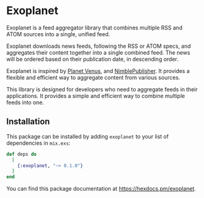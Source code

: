 # Exoplanet

Exoplanet is a feed aggregator library that combines multiple RSS and ATOM
sources into a single, unified feed.

Exoplanet downloads news feeds, following the RSS or ATOM specs, and aggregates
their content together into a single combined feed. The news will be ordered
based on their publication date, in descending order.

Exoplanet is inspired by [Planet Venus](https://github.com/rubys/venus), and
[NimblePublisher](https://github.com/dashbitco/nimble_publisher). It provides
a flexible and efficient way to aggregate content from various sources.

This library is designed for developers who need to aggregate feeds in their applications.
It provides a simple and efficient way to combine multiple feeds into one.

## Installation

This package can be installed by adding `exoplanet` to your list of
dependencies in `mix.exs`:

```elixir
def deps do
  [
    {:exoplanet, "~> 0.1.0"}
  ]
end
```

You can find this package documentation at <https://hexdocs.pm/exoplanet>.
